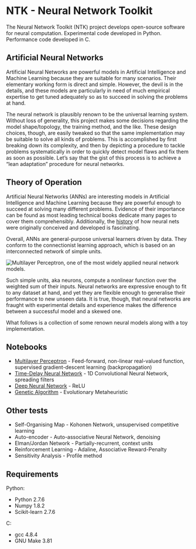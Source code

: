 # NTK - Neural Network Toolkit

The Neural Network Toolkit (NTK) project develops open-source software
for neural computation. Experimental code developed in Python. Performance
code developed in C.

## Artificial Neural Networks

Artificial Neural Networks are powerful models in Artificial Intelligence 
and Machine Learning because they are suitable for many scenarios. Their 
elementary working form is direct and simple. However, the devil is in the 
details, and these models are particularly in need of much empirical 
expertise to get tuned adequately so as to succeed in solving the problems 
at hand. 

The neural network is plausibly renown to be the universal learning system. 
Without loss of generality, this project makes some decisions regarding 
the model shape/topology, the training method, and the like. These design 
choices, though, are easily tweaked so that the same implementation may be 
suitable to solve all kinds of problems. This is accomplished by first 
breaking down its complexity, and then by depicting a procedure to tackle 
problems systematically in order to quickly detect model flaws and fix them 
as soon as possible. Let’s say that the gist of this process is to achieve 
a “lean adaptation” procedure for neural networks.


## Theory of Operation

Artificial Neural Networks (ANNs) are interesting models in Artificial 
Intelligence and Machine Learning because they are powerful enough to succeed 
at solving many different problems. Evidence of their importance 
can be found as most leading technical books dedicate many pages to cover 
them comprehensibly. Additionally, the 
[history](https://github.com/atrilla/ntk/blob/master/explore/History.md)
of how neural nets were originally conceived and developed is fascinating. 

Overall, ANNs are general-purpose universal learners driven by data. They 
conform to the connectionist learning approach, which is based on an 
interconnected network of simple units. 

![Multilayer Perceptron, one of the most widely applied neural network models.](https://github.com/atrilla/ntk/blob/master/explore/multilayer.png)

Such simple units, aka neurons, 
compute a nonlinear function over the weighted sum of their inputs. Neural 
networks are expressive enough to fit to any dataset at hand, and yet they 
are flexible enough to generalise their performance to new unseen data. It 
is true, though, that neural networks are fraught with experimental details 
and experience makes the difference between a successful model and a skewed 
one.

What follows is a collection of some renown neural models along with a toy implementation.

## Notebooks

* [Multilayer Perceptron](https://github.com/atrilla/ntk/blob/master/explore/Multilayer.ipynb) - Feed-forward, non-linear real-valued function, supervised gradient-descent learning (backpropagation)
* [Time-Delay Neural Network](https://github.com/atrilla/ntk/blob/master/explore/Time-Delay.ipynb) - 1D Convolutional Neural Network, spreading filters
* [Deep Neural Network](https://github.com/atrilla/ntk/blob/master/explore/Deep.ipynb) - ReLU
* [Genetic Algorithm](https://github.com/atrilla/ntk/blob/master/explore/Genetic.ipynb) - Evolutionary Metaheuristic

## Other tests

* Self-Organising Map - Kohonen Network, unsupervised competitive learning
* Auto-encoder - Auto-associative Neural Network, denoising
* Elman/Jordan Network - Partially-recurrent, context units
* Reinforcement Learning - Adaline, Associative Reward-Penalty
* Sensitivity Analysis - Profile method

## Requirements

Python:

* Python 2.7.6
* Numpy 1.8.2
* Scikit-learn 2.7.6


C:

* gcc 4.8.4
* GNU Make 3.81


